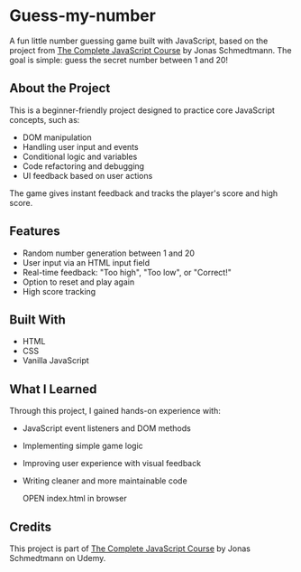 # Guess-my-number

A fun little number guessing game built with JavaScript, based on the project from [The Complete JavaScript Course](https://www.udemy.com/course/the-complete-javascript-course/) by Jonas Schmedtmann.
The goal is simple: guess the secret number between 1 and 20!

##  About the Project

This is a beginner-friendly project designed to practice core JavaScript concepts, such as:

- DOM manipulation
- Handling user input and events
- Conditional logic and variables
- Code refactoring and debugging
- UI feedback based on user actions

The game gives instant feedback and tracks the player's score and high score.

##  Features

- Random number generation between 1 and 20
- User input via an HTML input field
- Real-time feedback: "Too high", "Too low", or "Correct!"
- Option to reset and play again
- High score tracking

## Built With

- HTML
- CSS
- Vanilla JavaScript

## What I Learned

Through this project, I gained hands-on experience with:

- JavaScript event listeners and DOM methods
- Implementing simple game logic
- Improving user experience with visual feedback
- Writing cleaner and more maintainable code

  OPEN index.html in browser


## Credits

This project is part of [The Complete JavaScript Course](https://www.udemy.com/course/the-complete-javascript-course/) by Jonas Schmedtmann on Udemy.

